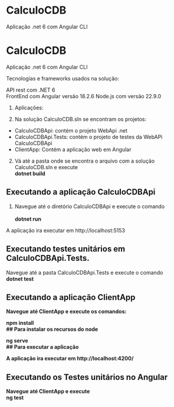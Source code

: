 # CalculoCDB
Aplicação .net 6 com Angular CLI

# CalculoCDB
Aplicação .net 6 com Angular CLI

Tecnologias e frameworks usados na solução:

API rest com .NET 6 <br />
FrontEnd com Angular versão 18.2.6  Node.js com versão 22.9.0<br />

1. Aplicações:

2. Na solução CalculoCDB.sln se encontram os projetos: <br />

 - CalculoCDBApi: contém o projeto WebApi .net <br />
 - CalculoCDBApi.Tests: contém o projeto de testes da WebAPi CalculoCDBApi <br />
 - ClientApp: Contém a aplicação web em Angular <br />

2. Vá até a pasta onde se encontra o arquivo com a solução CalculoCDB.sln e execute <br />
<b>dotnet build</b> 

## Executando a aplicação CalculoCDBApi

1. Navegue até o diretório CalculoCDBApi e execute o comando <br />  
<b> dotnet run </b>  <br />

A aplicação ira executar em http://localhost:5153 <br />

## Executando testes unitários em CalculoCDBApi.Tests. 

Navegue até a pasta CalculoCDBApi.Tests e execute o comando  <br />
<b> dotnet test<br />

## Executando a aplicação ClientApp

Navegue até ClientApp e execute os comandos: <br /> 

<b> npm install </b>  <br /> ## Para instalar os recursos do node

<b> ng serve </b>  <br /> ## Para executar a aplicação

A aplicação ira executar em http://localhost:4200/ <br />

## Executando os Testes unitários no Angular

Navegue até ClientApp e execute  <br /> 
<b> ng test </b>  <br />